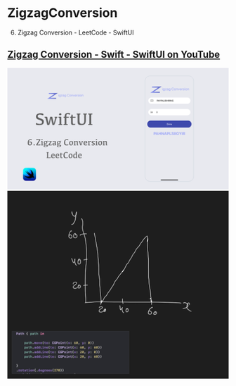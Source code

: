 # ZigzagConversion

6. Zigzag Conversion - LeetCode - SwiftUI
## [ Zigzag Conversion - Swift - SwiftUI on YouTube](https://youtu.be/OwEizKJnR-0)
![](ZigzagConversion/Resources/zigzagBanner.png)
![](ZigzagConversion/Resources/ZigzagShape.png)
